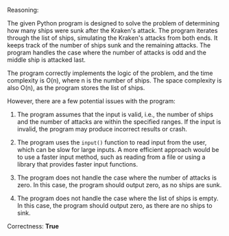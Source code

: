 Reasoning: 

The given Python program is designed to solve the problem of determining how many ships were sunk after the Kraken's attack. The program iterates through the list of ships, simulating the Kraken's attacks from both ends. It keeps track of the number of ships sunk and the remaining attacks. The program handles the case where the number of attacks is odd and the middle ship is attacked last.

The program correctly implements the logic of the problem, and the time complexity is O(n), where n is the number of ships. The space complexity is also O(n), as the program stores the list of ships.

However, there are a few potential issues with the program:

1. The program assumes that the input is valid, i.e., the number of ships and the number of attacks are within the specified ranges. If the input is invalid, the program may produce incorrect results or crash.

2. The program uses the `input()` function to read input from the user, which can be slow for large inputs. A more efficient approach would be to use a faster input method, such as reading from a file or using a library that provides faster input functions.

3. The program does not handle the case where the number of attacks is zero. In this case, the program should output zero, as no ships are sunk.

4. The program does not handle the case where the list of ships is empty. In this case, the program should output zero, as there are no ships to sink.

Correctness: **True**